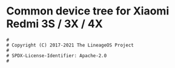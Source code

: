 # Common device tree for Xiaomi Redmi 3S / 3X / 4X

```
#
# Copyright (C) 2017-2021 The LineageOS Project
#
# SPDX-License-Identifier: Apache-2.0
#
```
